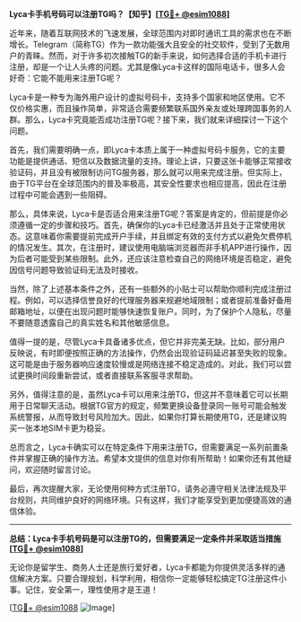 **Lyca卡手机号码可以注册TG吗？【知乎】[[TG💪+ @esim1088](https://t.me/s/esim1088)]**

近年来，随着互联网技术的飞速发展，全球范围内对即时通讯工具的需求也在不断增长。Telegram（简称TG）作为一款功能强大且安全的社交软件，受到了无数用户的青睐。然而，对于许多初次接触TG的新手来说，如何选择合适的手机卡进行注册，却是一个让人头疼的问题。尤其是像Lyca卡这样的国际电话卡，很多人会好奇：它能不能用来注册TG呢？

Lyca卡是一种专为海外用户设计的虚拟号码卡，支持多个国家和地区使用。它不仅价格实惠，而且操作简单，非常适合需要频繁联系国外亲友或处理跨国事务的人群。那么，Lyca卡究竟能否成功注册TG呢？接下来，我们就来详细探讨一下这个问题。

首先，我们需要明确一点，即Lyca卡本质上属于一种虚拟号码卡服务，它的主要功能是提供通话、短信以及数据流量的支持。理论上讲，只要这张卡能够正常接收验证码，并且没有被限制访问TG服务器，那么就可以用来完成注册。但实际上，由于TG平台在全球范围内的普及率极高，其安全性要求也相应提高，因此在注册过程中可能会遇到一些阻碍。

那么，具体来说，Lyca卡是否适合用来注册TG呢？答案是肯定的，但前提是你必须遵循一定的步骤和技巧。首先，确保你的Lyca卡已经激活并且处于正常使用状态。这意味着你需要提前完成开户手续，并且绑定有效的支付方式以避免欠费停机的情况发生。其次，在注册时，建议使用电脑端浏览器而非手机APP进行操作，因为后者可能受到某些限制。此外，还应该注意检查自己的网络环境是否稳定，避免因信号问题导致验证码无法及时接收。

当然，除了上述基本条件之外，还有一些额外的小贴士可以帮助你顺利完成注册过程。例如，可以选择信誉良好的代理服务器来规避地域限制；或者提前准备好备用邮箱地址，以便在出现问题时能够快速恢复账户。同时，为了保护个人隐私，尽量不要随意透露自己的真实姓名和其他敏感信息。

值得一提的是，尽管Lyca卡具备诸多优点，但它并非完美无缺。比如，部分用户反映说，有时即便按照正确的方法操作，仍然会出现验证码延迟甚至失败的现象。这可能是由于服务器响应速度较慢或是网络连接不稳定造成的。对此，我们可以尝试更换时间段重新尝试，或者直接联系客服寻求帮助。

另外，值得注意的是，虽然Lyca卡可以用来注册TG，但这并不意味着它可以长期用于日常聊天活动。根据TG官方的规定，频繁更换设备登录同一账号可能会触发系统警报，从而导致封号风险加大。因此，如果你打算长期使用TG，还是建议购买一张本地SIM卡更为稳妥。

总而言之，Lyca卡确实可以在特定条件下用来注册TG，但需要满足一系列前置条件并掌握正确的操作方法。希望本文提供的信息对你有所帮助！如果你还有其他疑问，欢迎随时留言讨论。

最后，再次提醒大家，无论使用何种方式注册TG，请务必遵守相关法律法规及平台规则，共同维护良好的网络环境。只有这样，我们才能享受到更加便捷高效的通信体验。

---

**总结：Lyca卡手机号码是可以注册TG的，但需要满足一定条件并采取适当措施[[TG💪+ @esim1088](https://t.me/s/esim1088)]**

无论你是留学生、商务人士还是旅行爱好者，Lyca卡都能为你提供灵活多样的通信解决方案。只要合理规划，科学利用，相信你一定能够轻松搞定TG注册这件小事。记住，安全第一，理性使用才是王道！

[[TG💪+ @esim1088](https://t.me/s/esim1088) ![Image](https://i.postimg.cc/4NQfJmqS/Snipaste-2025-05-13-00-14-12.png)]